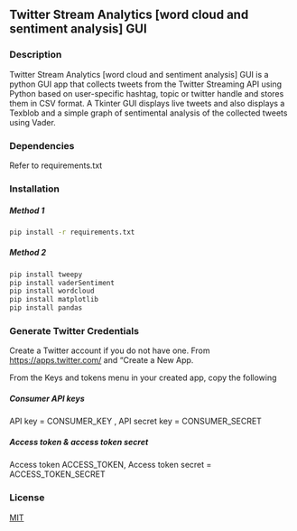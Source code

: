 ## Twitter Stream Analytics [word cloud and sentiment analysis] GUI

### Description

Twitter Stream Analytics [word cloud and sentiment analysis] GUI is a python GUI app that collects tweets from the Twitter Streaming API using Python based on user-specific hashtag, topic or twitter handle and stores them in CSV format. A Tkinter GUI displays live tweets and also displays a Texblob and a simple graph of sentimental analysis of the collected tweets using Vader. 

### Dependencies 

Refer to requirements.txt 

### Installation 

##### Method 1 

```bash
pip install -r requirements.txt
```

##### Method 2

```bash
pip install tweepy
pip install vaderSentiment
pip install wordcloud
pip install matplotlib
pip install pandas
```
### Generate Twitter Credentials
Create a Twitter account if you do not have one. From https://apps.twitter.com/ and “Create a New App.

From the Keys and tokens menu in your created app, copy the following 

##### Consumer API keys
API key = CONSUMER_KEY , API secret key = CONSUMER_SECRET

##### Access token & access token secret
Access token ACCESS_TOKEN, Access token secret = ACCESS_TOKEN_SECRET

### License
[MIT](https://choosealicense.com/licenses/mit/)